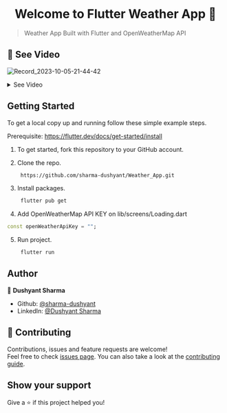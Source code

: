 <h1 align="center">Welcome to Flutter Weather App 👋</h1>

> Weather App Built with Flutter and OpenWeatherMap API

## 🚀 See Video


![Record_2023-10-05-21-44-42](https://github.com/sharma-dushyant/Weather_App/assets/87010265/35aa7144-1ba0-4f84-afa4-04839f38bd77)

<details>
<summary>See Video</summary>

</details>

## Getting Started

To get a local copy up and running follow these simple example steps.

Prerequisite: https://flutter.dev/docs/get-started/install

1. To get started, fork this repository to your GitHub account.

2. Clone the repo.
    ```sh
     https://github.com/sharma-dushyant/Weather_App.git
    ```
3. Install packages.
    ```sh
     flutter pub get
    ```
4. Add OpenWeatherMap API KEY on lib/screens/Loading.dart
  ```dart
  const openWeatherApiKey = "";
  ```

5. Run project.
    ```sh
     flutter run
    ```

## Author

👤 **Dushyant Sharma**

* Github: [@sharma-dushyant](https://github.com/sharma-dushyant)
* LinkedIn: [@Dushyant Sharma](https://www.linkedin.com/in/d-sharma99/)

## 🤝 Contributing

Contributions, issues and feature requests are welcome!<br />Feel free to check [issues page](https://github.com/1hanzla100/flutter-weather/issues). You can also take a look at the [contributing guide](https://github.com/1hanzla100/flutter-weather/blob/master/CONTRIBUTING.md).

## Show your support

Give a ⭐️ if this project helped you!
